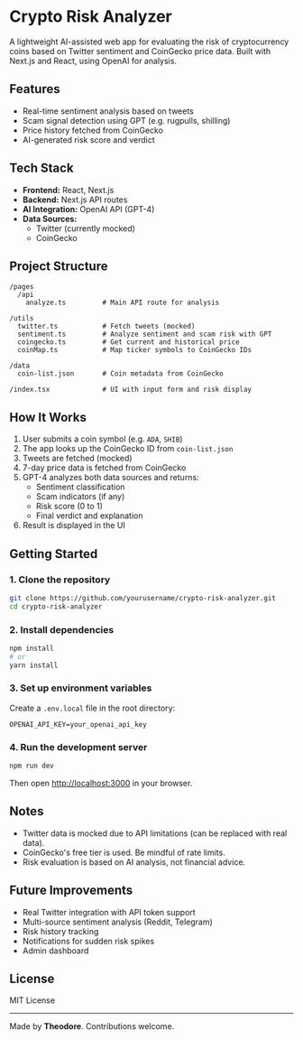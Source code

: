 # Crypto Risk Analyzer

A lightweight AI-assisted web app for evaluating the risk of cryptocurrency coins based on Twitter sentiment and CoinGecko price data. Built with Next.js and React, using OpenAI for analysis.

## Features

- Real-time sentiment analysis based on tweets
- Scam signal detection using GPT (e.g. rugpulls, shilling)
- Price history fetched from CoinGecko
- AI-generated risk score and verdict

## Tech Stack

- **Frontend:** React, Next.js
- **Backend:** Next.js API routes
- **AI Integration:** OpenAI API (GPT-4)
- **Data Sources:**
    - Twitter (currently mocked)
    - CoinGecko

## Project Structure

```
/pages
  /api
    analyze.ts         # Main API route for analysis

/utils
  twitter.ts           # Fetch tweets (mocked)
  sentiment.ts         # Analyze sentiment and scam risk with GPT
  coingecko.ts         # Get current and historical price
  coinMap.ts           # Map ticker symbols to CoinGecko IDs

/data
  coin-list.json       # Coin metadata from CoinGecko

/index.tsx             # UI with input form and risk display
```

## How It Works

1. User submits a coin symbol (e.g. `ADA`, `SHIB`)
2. The app looks up the CoinGecko ID from `coin-list.json`
3. Tweets are fetched (mocked)
4. 7-day price data is fetched from CoinGecko
5. GPT-4 analyzes both data sources and returns:
    - Sentiment classification
    - Scam indicators (if any)
    - Risk score (0 to 1)
    - Final verdict and explanation
6. Result is displayed in the UI

## Getting Started

### 1. Clone the repository

```bash
git clone https://github.com/yourusername/crypto-risk-analyzer.git
cd crypto-risk-analyzer
```

### 2. Install dependencies

```bash
npm install
# or
yarn install
```

### 3. Set up environment variables

Create a `.env.local` file in the root directory:

```env
OPENAI_API_KEY=your_openai_api_key
```

### 4. Run the development server

```bash
npm run dev
```

Then open [http://localhost:3000](http://localhost:3000) in your browser.

## Notes

- Twitter data is mocked due to API limitations (can be replaced with real data).
- CoinGecko's free tier is used. Be mindful of rate limits.
- Risk evaluation is based on AI analysis, not financial advice.

## Future Improvements

- Real Twitter integration with API token support
- Multi-source sentiment analysis (Reddit, Telegram)
- Risk history tracking
- Notifications for sudden risk spikes
- Admin dashboard

## License

MIT License

---

Made by **Theodore**. Contributions welcome.
